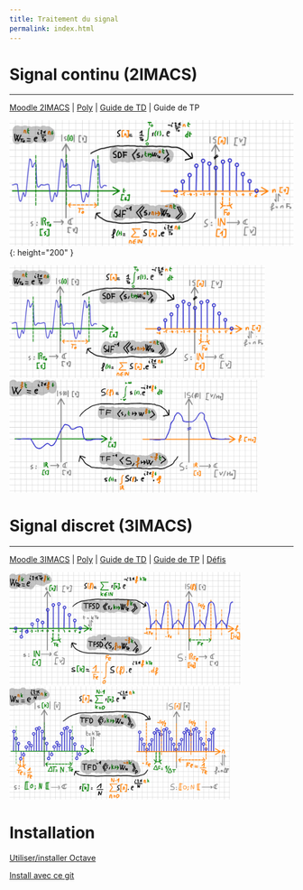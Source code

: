 ```yaml
---
title: Traitement du signal
permalink: index.html
---
```



# Signal continu (2IMACS)
---


[Moodle 2IMACS](https://moodle.insa-toulouse.fr/course/view.php?id=708) | [Poly](https://moodle.insa-toulouse.fr/mod/resource/view.php?id=24741) | [Guide de TD](guide_td) | Guide de TP

![](../discret/poly/dessins/sdf.png){: height="200" }

<img src="../discret/poly/dessins/sdf.png" alt="{% picture ../discret/poly/dessins/sdf.png %}" height="200"/> <img src="../discret/poly/dessins/tf.png" alt="Séries de Fourier" height="200"/>

# Signal discret (3IMACS)
---

[Moodle 3IMACS](https://moodle.insa-toulouse.fr/course/view.php?id=997) | [Poly](poly_discret.pdf) | [Guide de TD](https://github.com/balaise31/Signal/tree/master/discret/td) | [Guide de TP](https://github.com/balaise31/Signal/tree/master/discret/tp) | [Défis](https://github.com/balaise31/Signal/tree/master/discret/defis)

<img src="../discret/poly/dessins/tfsd.png" alt="Séries de Fourier" height="200"/> <img src="../discret/poly/dessins/tfd.png" alt="Séries de Fourier" height="200"/>

# Installation

[Utiliser/installer Octave](../continu/tds/intro_octave.ipynb)

[Install avec ce git](../installation/README.md)